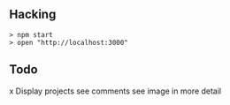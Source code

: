 

Hacking
-------

    > npm start
    > open "http://localhost:3000"

Todo
----

x Display projects
see comments
see image in more detail
